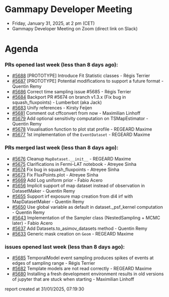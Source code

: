# Gammapy Developer Meeting 
 * Friday, January 31, 2025, at 2 pm (CET) 
 * Gammapy Developer Meeting on Zoom (direct link on Slack) 
# Agenda

### PRs opened last week (less than 8 days ago): 
* [#5688](https://github.com/gammapy/gammapy/pull/5688) [PROTOTYPE] Introduce Fit Statistic classes - Régis Terrier
* [#5687](https://github.com/gammapy/gammapy/pull/5687) [PROTOTYPE] Potential modifications to support a future format  - Quentin Remy
* [#5686](https://github.com/gammapy/gammapy/pull/5686) Correct time sampling issue #5685 - Régis Terrier
* [#5684](https://github.com/gammapy/gammapy/pull/5684) Backport PR #5674 on branch v1.3.x (Fix bug in squash_fluxpoints) - Lumberbot (aka Jack)
* [#5683](https://github.com/gammapy/gammapy/pull/5683) Unify references - Kirsty Feijen
* [#5681](https://github.com/gammapy/gammapy/pull/5681) Comment out cffconvert from now - Maximilian Linhoff
* [#5679](https://github.com/gammapy/gammapy/pull/5679) Add optional sensitivity computation on TSMapEstimator - Quentin Remy
* [#5678](https://github.com/gammapy/gammapy/pull/5678) Visualisation function to plot stat profile - REGEARD Maxime
* [#5677](https://github.com/gammapy/gammapy/pull/5677) 1st implementation of the `EventDataset` - REGEARD Maxime

### PRs merged last week (less than 8 days ago): 
* [#5676](https://github.com/gammapy/gammapy/pull/5676) Cleanup `MapDataset.__init__` - REGEARD Maxime
* [#5675](https://github.com/gammapy/gammapy/pull/5675) Clarifications in Fermi-LAT notebook - Atreyee Sinha
* [#5674](https://github.com/gammapy/gammapy/pull/5674) Fix bug in squash_fluxpoints - Atreyee Sinha
* [#5673](https://github.com/gammapy/gammapy/pull/5673) Fix FluxPoints.plot - Atreyee Sinha
* [#5669](https://github.com/gammapy/gammapy/pull/5669) Add Log uniform prior - Fabio Acero
* [#5656](https://github.com/gammapy/gammapy/pull/5656) Implicit support of map dataset instead of observation in DatasetMaker - Quentin Remy
* [#5655](https://github.com/gammapy/gammapy/pull/5655) Support irf exposure map creation from dl4 irf with MapDatasetMaker - Quentin Remy
* [#5650](https://github.com/gammapy/gammapy/pull/5650) Use global variable as default in  dataset._psf_kernel computation - Quentin Remy
* [#5643](https://github.com/gammapy/gammapy/pull/5643) Implementation of the Sampler class (NestedSampling + MCMC later) - Fabio Acero
* [#5637](https://github.com/gammapy/gammapy/pull/5637) Add Datasets.to_asimov_datasets method - Quentin Remy
* [#5633](https://github.com/gammapy/gammapy/pull/5633) Generic mask creation on `Geom` - REGEARD Maxime

### issues opened last week (less than 8 days ago): 
* [#5685](https://github.com/gammapy/gammapy/issues/5685) TemporalModel event sampling produces spikes of events at edges of sampling range - Régis Terrier
* [#5682](https://github.com/gammapy/gammapy/issues/5682) Template models are not read correctly - REGEARD Maxime
* [#5680](https://github.com/gammapy/gammapy/issues/5680) Installing a fresh development environment results in old versions of jupyter that are stuck when starting - Maximilian Linhoff

 report created at 31/01/2025, 07:19:30